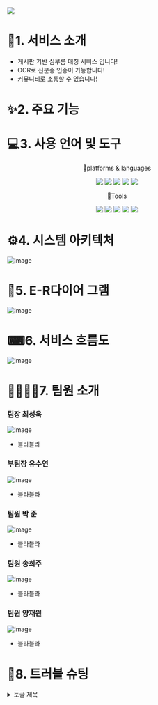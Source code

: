
<img src="https://capsule-render.vercel.app/api?type=wave&color=525C86&height=auto&width=auto&section=header&text=carrot%20whip&fontSize=90" />	

# 👀1. 서비스 소개
* 게시판 기반 심부름 매칭 서비스 입니다!
* OCR로 신분증 인증이 가능합니다!
* 커뮤니티로 소통할 수 있습니다!

# ✨2. 주요 기능

# 💻3. 사용 언어 및 도구
<div align="center">
	<P>🎇platforms & languages </P>
	<img src="https://img.shields.io/badge/Java-007396?style=flat&logo=Java&logoColor=white" />
	<img src="https://img.shields.io/badge/HTML5-E34F26?style=flat&logo=HTML5&logoColor=white" />
	<img src="https://img.shields.io/badge/CSS3-1572B6?style=flat&logo=CSS3&logoColor=white" />
	<img src="https://img.shields.io/badge/oracle-F80000?style=flat&logo=oracle&logoColor=white"/>
	<img src="https://img.shields.io/badge/javascript-F7DF1E?style=flat&logo=javascript&logoColor=white"/>
</div>
<div align="center">
	<P>🔨Tools</P>
	<img src="https://img.shields.io/badge/eclipseide-525C86?style=flat&logo=eclipseide&logoColor=white"/>
	<img src="https://img.shields.io/badge/visualstudiocode-007ACC?style=flat&logo=visualstudiocode&logoColor=white"/>
	<img src="https://img.shields.io/badge/apachetomcat-F8DC75?style=flat&logo=apachetomcat&logoColor=white"/>
	<img src="https://img.shields.io/badge/github-181717?style=flat&logo=github&logoColor=white"/>
	<img src="https://img.shields.io/badge/python-776AB?style=flat&logo=python&logoColor=white"/>
</div>

# ⚙4. 시스템 아키텍처
![image](https://github.com/2023-SMHRD-IS-CLOUD-1/1stProject/assets/142488306/9572f985-d463-40de-8b96-3f39dd6ba167)

# 📜5. E-R다이어 그램
![image](https://github.com/2023-SMHRD-IS-CLOUD-1/1stProject/assets/142488306/9c42973f-e121-4e04-9131-96e4bac41623)

# ⌨6. 서비스 흐름도
![image](https://github.com/2023-SMHRD-IS-CLOUD-1/1stProject/assets/142488306/782209d1-23ee-4ff2-be25-ce8f2379296a)

# 👩‍💻👨‍💻7. 팀원 소개
### 팀장 최성욱
![image](https://github.com/2023-SMHRD-IS-CLOUD-1/1stProject/assets/142488306/df125952-8c3e-4480-afc4-7e377c95d282)
* 블라블라
### 부팀장 유수연
![image](https://github.com/2023-SMHRD-IS-CLOUD-1/1stProject/assets/142488306/e34b8c8c-c265-4020-916e-9bfc07aa7c8e)
* 블라블라
### 팀원 박 준
![image](https://github.com/2023-SMHRD-IS-CLOUD-1/1stProject/assets/142488306/dd9d1c03-cc00-46f7-a3a0-4752aa645211)
* 블라블라
### 팀원 송희주
![image](https://github.com/2023-SMHRD-IS-CLOUD-1/1stProject/assets/142488306/3feb55a5-0f81-4a38-a583-fe714f1f10dc)
* 블라블라
### 팀원 양재원
![image](https://github.com/2023-SMHRD-IS-CLOUD-1/1stProject/assets/142488306/a6192689-3b08-4cc9-aab0-de8dd94f12bc)
* 블라블라

# 🧨8. 트러블 슈팅
<details>
<summary>
  토글 제목
</summary>
   토글 안 내용
</details>
